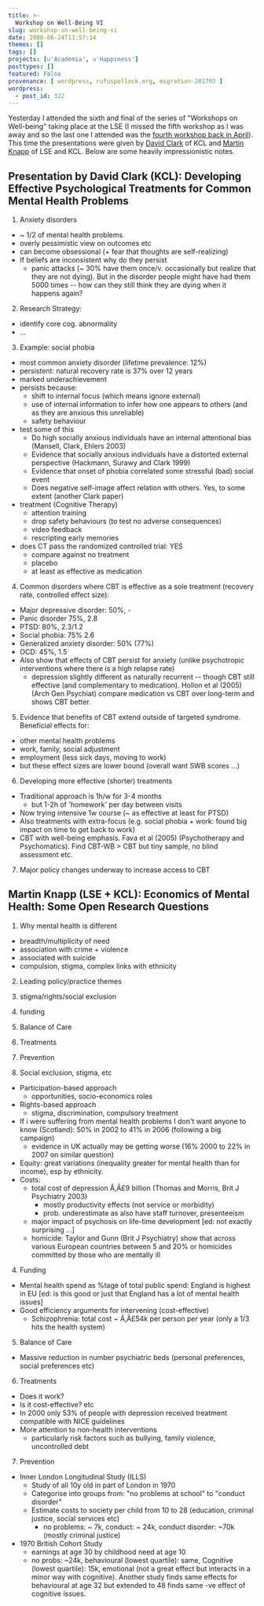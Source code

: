 ```yaml
---
title: >-
  Workshop on Well-Being VI
slug: workshop-on-well-being-vi
date: 2008-06-24T11:57:14
themes: []
tags: []
projects: [u'Academia', u'Happiness']
posttypes: []
featured: False
provenance: [ wordpress, rufuspollock.org, migration-201703 ]
wordpress:
  - post_id: 322
---
```


Yesterday I attended the sixth and final of the series of "Workshops on Well-being" taking place at the LSE (I missed the fifth workshop as I was away and so the last one I attended was the [fourth workshop back in April](http://www.rufuspollock.org/2008/04/22/workshop-on-well-being-iv/)). This time the presentations were given by [David Clark](http://www.iop.kcl.ac.uk/staff/profile/default.aspx?go=10813) of KCL and [Martin Knapp](http://www.lse.ac.uk/people/m.knapp@lse.ac.uk/) of LSE and KCL. Below are some heavily impressionistic notes.

## Presentation by David Clark (KCL): Developing Effective Psychological Treatments for Common Mental Health Problems

1. Anxiety disorders
  * ~ 1/2 of mental health problems
  * overly pessimistic view on outcomes etc
  * can become obsessional (+ fear that thoughts are self-realizing)
* If beliefs are inconsistent why do they persist
  * panic attacks (~ 30% have them once/v. occasionally but realize that they are not dying). But in the disorder people might have had them 5000 times -- how can they still think they are dying when it happens again?

2. Research Strategy:
  * identify core cog. abnormality
  * ...

3. Example: social phobia
  * most common anxiety disorder (lifetime prevalence: 12%)
  * persistent: natural recovery rate is 37% over 12 years
  * marked underachievement
  * persists because:
    * shift to internal focus (which means ignore external)
    * use of internal information to infer how one appears to others (and as they are anxious this unreliable)
    * safety behaviour
  * test some of this
    * Do high socially anxious individuals have an internal attentional bias (Mansell, Clark, Ehlers 2003)
    * Evidence that socially anxious individuals have a distorted external perspective (Hackmann, Surawy and Clark 1999)
    * Evidence that onset of phobia correlated some stressful (bad) social event
    * Does negative self-image affect relation with others. Yes, to some extent (another Clark paper)
  * treatment (Cognitive Therapy)
    * attention training
    * drop safety behaviours (to test no adverse consequences)
    * video feedback
    * rescripting early memories
  * does CT pass the randomized controlled trial: YES
    * compare against no treatment
    * placebo
    * at least as effective as medication

4. Common disorders where CBT is effective as a sole treatment (recovery rate, controlled effect size):
  * Major depressive disorder: 50%, -
  * Panic disorder 75%, 2.8
  * PTSD: 80%, 2.3/1.2
  * Social phobia: 75% 2.6
  * Generalized anxiety disorder: 50% (77%)
  * OCD: 45%, 1.5
  * Also show that effects of CBT persist for anxiety (unlike psychotropic interventions where there is a high relapse rate)
    * depression slightly different as naturally recurrent -- though CBT still effective (and complementary to medication). Hollon et al (2005) (Arch Gen Psychiat) compare medication vs CBT over long-term and shows CBT better.

5. Evidence that benefits of CBT extend outside of targeted syndrome. Beneficial effects for:
  * other mental health problems
  * work, family, social adjustment
  * employment (less sick days, moving to work)
  * but these effect sizes are lower bound (overall want SWB scores ...)

6. Developing more effective (shorter) treatments
  * Traditional approach is 1h/w for 3-4 months
    * but 1-2h of 'homework' per day between visits
  * Now trying intensive 1w course (~ as effective at least for PTSD)
  * Also treatments with extra-focus (e.g. social phobia + work: found big impact on time to get back to work)
  * CBT with well-being emphasis. Fava et al (2005) (Psychotherapy and Psychomatics). Find CBT-WB > CBT but tiny sample, no blind assessment etc.

7. Major policy changes underway to increase access to CBT

## Martin Knapp (LSE + KCL): Economics of Mental Health: Some Open Research Questions

1. Why mental health is different
  * breadth/multiplicity of need
  * association with crime + violence
  * associated with suicide
  * compulsion, stigma, complex links with ethnicity

2. Leading policy/practice themes
  1. stigma/rights/social exclusion
  2. funding
  3. Balance of Care
  4. Treatments 
  5. Prevention

3. Social exclusion, stigma, etc
  * Participation-based approach
    * opportunities, socio-economics roles
  * Rights-based approach
    * stigma, discrimination, compulsory treatment
  * If i were suffering from mental health problems I don't want anyone to know (Scotland): 50% in 2002 to 41% in 2006 (following a big campaign)
    * evidence in UK actually may be getting worse (16% 2000 to 22% in 2007 on similar question)
  * Equity: great variations (inequality greater for mental health than for income), esp by ethnicity.
  * Costs:
    * total cost of depression Ã‚Â£9 billion (Thomas and Morris, Brit J Psychiatry 2003)
      * mostly productivity effects (not service or morbidity)
      * prob. underestimate as also have staff turnover, presenteeism
    * major impact of psychosis on life-time development [ed: not exactly surprising ...]
    * homicide: Taylor and Gunn (Brit J Psychiatry) show that across various European countries between 5 and 20% or homicides committed by those who are mentally ill
    
4. Funding
  * Mental health spend as %tage of total public spend: England is highest in EU [ed: is this good or just that England has a lot of mental health issues]
  * Good efficiency arguments for intervening (cost-effective)
    * Schizophrenia: total cost ~ Ã‚Â£54k per person per year (only a 1/3 hits the health system)

5. Balance of Care
  * Massive reduction in number psychiatric beds (personal preferences, social preferences etc)

6. Treatments
  * Does it work?
  * Is it cost-effective? etc
  * In 2000 only 53% of people with depression received treatment compatible with NICE guidelines
  * More attention to non-health interventions
    * particularly risk factors such as bullying, family violence, uncontrolled debt

7. Prevention
  * Inner London Longitudinal Study (ILLS)
    * Study of all 10y old in part of London in 1970
    * Categorise into groups from: "no problems at school" to "conduct disorder"
    * Estimate costs to society per child from 10 to 28 (education, criminal justice, social services etc)
      * no problems: ~ 7k, conduct: ~ 24k, conduct disorder: ~70k (mostly criminal justice)
  * 1970 British Cohort Study
    * earnings at age 30 by childhood need at age 10
    * no probs: ~24k, behavioural (lowest quartile): same, Cognitive (lowest quartile): 15k, emotional (not a great effect but interacts in a minor way with cognitive). Another study finds same effects for behavioural at age 32 but extended to 48 finds same -ve effect of cognitive issues.

